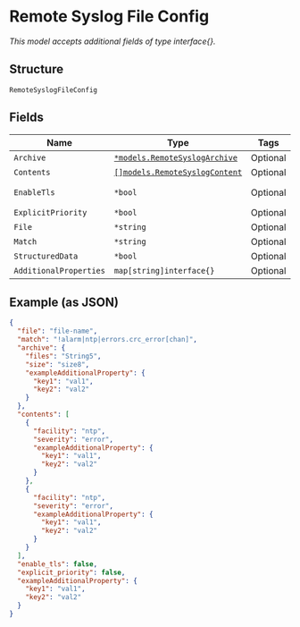 
# Remote Syslog File Config

*This model accepts additional fields of type interface{}.*

## Structure

`RemoteSyslogFileConfig`

## Fields

| Name | Type | Tags | Description |
|  --- | --- | --- | --- |
| `Archive` | [`*models.RemoteSyslogArchive`](../../doc/models/remote-syslog-archive.md) | Optional | - |
| `Contents` | [`[]models.RemoteSyslogContent`](../../doc/models/remote-syslog-content.md) | Optional | - |
| `EnableTls` | `*bool` | Optional | Only if `protocol`==`tcp` |
| `ExplicitPriority` | `*bool` | Optional | - |
| `File` | `*string` | Optional | - |
| `Match` | `*string` | Optional | - |
| `StructuredData` | `*bool` | Optional | - |
| `AdditionalProperties` | `map[string]interface{}` | Optional | - |

## Example (as JSON)

```json
{
  "file": "file-name",
  "match": "!alarm|ntp|errors.crc_error[chan]",
  "archive": {
    "files": "String5",
    "size": "size8",
    "exampleAdditionalProperty": {
      "key1": "val1",
      "key2": "val2"
    }
  },
  "contents": [
    {
      "facility": "ntp",
      "severity": "error",
      "exampleAdditionalProperty": {
        "key1": "val1",
        "key2": "val2"
      }
    },
    {
      "facility": "ntp",
      "severity": "error",
      "exampleAdditionalProperty": {
        "key1": "val1",
        "key2": "val2"
      }
    }
  ],
  "enable_tls": false,
  "explicit_priority": false,
  "exampleAdditionalProperty": {
    "key1": "val1",
    "key2": "val2"
  }
}
```

